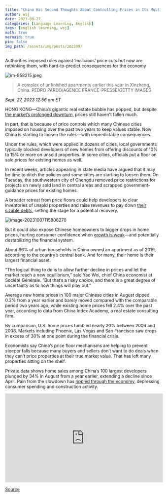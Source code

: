 ```yaml
---
title: "China Has Second Thoughts About Controlling Prices in Its Multi Trillion-Dollar Housing Market"
author: wsj
date: 2023-09-27
categories: [Language Learning, English]
tags: [english learning, wsj]
math: true
mermaid: true
pin: false
img_path: /assets/img/posts/202309/
---
```


Authorities imposed rules against ‘malicious’ price cuts but now are rethinking them, with hard-to-predict consequences for the economy

![im-858215.jpeg](im-858215.jpeg)

> A complex of unfinished apartments earlier this year in Xinzheng, China. PEDRO PARDO/AGENCE FRANCE-PRESSE/GETTY IMAGES

*Sept. 27, 2023 12:56 am ET*



HONG KONG—China’s gigantic real estate bubble has popped, but despite[ the market’s prolonged downturn](https://www.wsj.com/world/china/china-economy-housing-country-garden-ea0db13f?mod=article_inline), prices still haven’t fallen much.

In part, that is because of price controls which many Chinese cities imposed on housing over the past two years to keep values stable. Now China is starting to loosen the rules—with unpredictable consequences.

Under the rules, which were applied in dozens of cities, local governments typically blocked developers of new homes from offering discounts of 10% to 15% or more on unsold properties. In some cities, officials put a floor on sale prices for existing homes as well.  

In recent weeks, articles appearing in state media have argued that it may be time to ditch the policies and some cities are starting to loosen them. On Tuesday, the southwestern city of Chengdu removed price restrictions for projects on newly sold land in central areas and scrapped government-guidance prices for existing homes.

A broader retreat from price floors could help developers to clear inventories of unsold properties and raise revenues to pay down [their sizable debts](https://www.wsj.com/articles/evergrande-scraps-35-billion-restructuring-plan-as-chinas-housing-crisis-intensifies-5c2db979?mod=article_inline), setting the stage for a potential recovery.



![image-20231007115806270](image-20231007115806270.png)

But it could also expose Chinese homeowners to bigger drops in home prices, hurting consumer confidence when [growth is weak](https://www.wsj.com/world/china/china-economy-debt-slowdown-recession-622a3be4?mod=article_inline)—and potentially destabilizing the financial system.

About 96% of urban households in China owned an apartment as of 2019, according to the country’s central bank. And for many, their home is their largest financial asset.

“The logical thing to do is to allow further decline in prices and let the market reach a new equilibrium,” said Yao Wei, chief China economist at Société Générale. “But that’s a risky choice, and there is a great degree of uncertainty as to how things will play out.”

Average new home prices in 100 major Chinese cities in August dipped 0.2% from a year earlier and barely moved compared with the comparable period two years ago, while existing home prices fell 2.4% over the past year, according to data from China Index Academy, a real estate consulting firm.

By comparison, U.S. home prices tumbled nearly 20% between 2006 and 2008. Markets including Phoenix, Las Vegas and San Francisco saw drops in excess of 30% at one point during the financial crisis.

Economists say China’s price floor mechanisms are helping to prevent steeper falls because many buyers and sellers don’t want to do deals when they can’t price properties at their true market value. That has left many properties sitting on the shelf.

Private data shows home sales among China’s 100 largest developers plunged by 34% in August from a year earlier, extending a decline since April. Pain from the slowdown has [rippled through the economy](https://www.wsj.com/world/asia/is-chinas-economic-predicament-as-bad-as-japans-it-could-be-worse-aa962d0d?mod=article_inline), depressing consumer spending and construction activity.



<iframe allowfullscreen="true" webkitallowfullscreen="true" mozallowfullscreen="true" frameborder="0" scrolling="no" marginheight="0" marginwidth="0" width="512" height="288" src="https://video-api.wsj.com/api-video/player/v3/iframe.html?guid=D0867B12-E7DB-418A-B3D3-424BB524BF44"></iframe>

> 

[Source](https://www.wsj.com/economy/housing/china-has-second-thoughts-about-controlling-prices-in-its-multi-trillion-dollar-housing-market-f0a06012)

